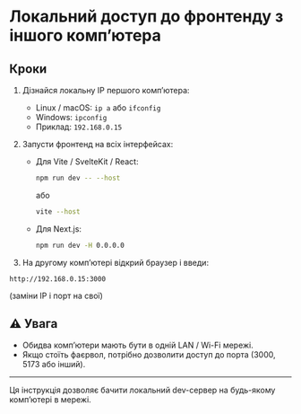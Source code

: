 # Локальний доступ до фронтенду з іншого комп’ютера

## Кроки

1. Дізнайся локальну IP першого комп’ютера:
   - Linux / macOS: `ip a` або `ifconfig`
   - Windows: `ipconfig`
   - Приклад: `192.168.0.15`

2. Запусти фронтенд на всіх інтерфейсах:
   - Для Vite / SvelteKit / React:
     ```bash
     npm run dev -- --host
     ```
     або
     ```bash
     vite --host
     ```
   - Для Next.js:
     ```bash
     npm run dev -H 0.0.0.0
     ```

3. На другому комп’ютері відкрий браузер і введи:

```
http://192.168.0.15:3000
```

(заміни IP і порт на свої)

## ⚠️ Увага
- Обидва комп’ютери мають бути в одній LAN / Wi-Fi мережі.
- Якщо стоїть фаєрвол, потрібно дозволити доступ до порта (3000, 5173 або інший).

---

Ця інструкція дозволяє бачити локальний dev-сервер на будь-якому комп’ютері в мережі.
